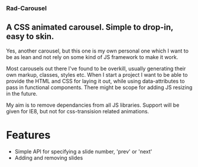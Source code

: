 ### Rad-Carousel
## A CSS animated carousel. Simple to drop-in, easy to skin.

Yes, another carousel, but this one is my own personal one which I want to be as lean and not rely on some kind of JS framework to make it work.

Most carousels out there I've found to be overkill, usually generating their own markup, classes, styles etc. When I start a project I want to be able to provide the HTML and CSS for laying it out, while using data-attributes to pass in functional components. There might be scope for adding JS resizing in the future.

My aim is to remove dependancies from all JS libraries. Support will be given for IE8, but not for css-transision related animations.

# Features
* Simple API for specifying a slide number, 'prev' or 'next'
* Adding and removing slides

